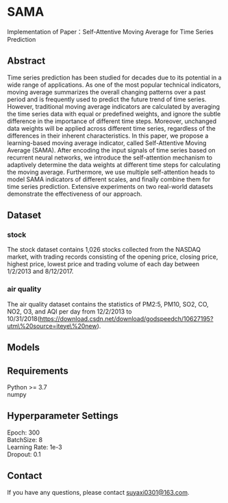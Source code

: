 # SAMA
Implementation of Paper：Self-Attentive Moving Average for Time Series Prediction
## Abstract
Time series prediction has been studied for decades due to its potential in a wide range of applications. As one of the most popular technical indicators, moving average summarizes the overall changing patterns over a past period and is frequently used to predict the future trend of time series. However, traditional moving average indicators are calculated by averaging the time series data with equal or predefined weights, and ignore the subtle difference in the importance of different time steps. Moreover, unchanged data weights will be applied across different time series, regardless of the differences in their inherent characteristics. In this paper, we propose a learning-based moving average indicator, called Self-Attentive Moving Average (SAMA). After encoding the input signals of time series based on recurrent neural networks, we introduce the self-attention mechanism to adaptively determine the data weights at different time steps for calculating the moving average. Furthermore, we use multiple self-attention heads to model SAMA indicators of different scales, and finally combine them for time series prediction. Extensive experiments on two real-world datasets demonstrate the effectiveness of our approach.
## Dataset
### stock
The stock dataset contains 1,026 stocks collected from the NASDAQ market, with trading records consisting of the opening price, closing price, highest price, lowest price and trading volume of each day between 1/2/2013 and 8/12/2017.
### air quality
The air quality dataset contains the statistics of PM2:5, PM10, SO2, CO, NO2, O3, and AQI per day from 12/2/2013 to 10/31/2018(https://download.csdn.net/download/godspeedch/10627195?utm\%20source=iteye\%20new).
## Models

## Requirements
Python >= 3.7  
numpy  
## Hyperparameter Settings
Epoch: 300  
BatchSize: 8  
Learning Rate: 1e-3  
Dropout: 0.1
## Contact
If you have any questions, please contact <suyaxi0301@163.com>.
